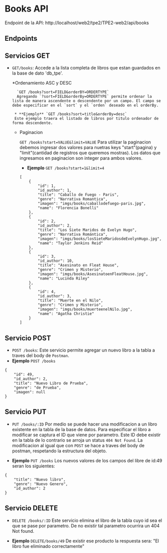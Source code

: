# Books API

Endpoint de la API: http://localhost/web2/tpe2/TPE2-web2/api/books

## Endpoints 

## Servicios GET

* `GET/books`: Accede a la lista completa de libros que estan guardados en la base de dato 'db_tpe'.

    *Ordenamiento ASC y DESC

        `GET /books?sort=FIELD&orderBY=ORDERTYPE`
        Agregando `?sort=FIELD&orderBy=ORDERTYPE` permite ordenar la lista de manera ascendente o descendente por un campo. El campo se debe especificar en el `sort` y el `orden` deseado en el orderBy.

       * **Ejemplo** `GET /books?sort=title&orderBy=desc`
       Este ejemplo traera el listado de libros por titulo ordenador de forma descendente.
    
    * Paginacion

        `GET /books?start=VALUE&limit=VALUE`
        Para utilizar la paginacion debemos ingresar dos valores para nuetras keys "start"(pagina) y "limit"(cantidad de registros que queremos mostras).
        Los datos que ingresamos en paginacion son integer para ambos valores.  

        * **Ejemplo** `GET /books?start=1&limit=4`
        ```
        [
            {
                "id": 1,
                "id_author": 1,
                "title": "Caballo de Fuego - Paris",
                "genre": "Narrativa Romantica",
                "imagen": "imgs/books/caballodefuego-paris.jpg",
                "name": "Florencia Bonelli"
            },
            {
                "id": 2,
                "id_author": 2,
                "title": "Los Siete Maridos de Evelyn Hugo",
                "genre": "Narrativa Romántica",
                "imagen": "imgs/books/losSieteMaridosdeEvelynHugo.jpg",
                "name": "Taylor Jenkins Reid"
            },
            {
                "id": 3,
                "id_author": 10,
                "title": "Asesinato en Fleat House",
                "genre": "Crimen y Misterio",
                "imagen": "imgs/books/AsesinatoenFleatHouse.jpg",
                "name": "Lucinda Riley"
            },
            {
                "id": 4,
                "id_author": 3,
                "title": "Muerte en el Nilo",
                "genre": "Crimen y Misterio",
                "imagen": "imgs/books/muerteenelNilo.jpg",
                "name": "Agatha Christie"
            }
        ]
        ```

## Servicio POST

* `POST /books`: Este servicio permite agregar un nuevo libro a la tabla a traves del body de `Postman`.
* **Ejemplo** `POST /books`
```
{
    "id": 49,
    "id_author": 2,
    "title": "Nuevo Libro de Prueba",
    "genre": "de Prueba",
    "imagen": null
}
```

## Servicio PUT

* `PUT /books/:ID`
Por medio se puede hacer una modificacion a un libro existente en la tabla de la base de datos. Para especificar el libro a modificar se captura el ID que viene por parametro. Este ID debe existir en la tabla de lo contrario se arroja un status `404 Not Found`. La modificacion al igual que con `POST` se hace a traves del body de postman, respetando la estructura del objeto.

* **Ejemplo** `PUT /books`
Los nuevos valores de los campos del libre de id:49 seran los siguientes:

```
{
    "title": "Nuevo libro",
    "genre": "Nuevo Genero",    
    "id_author": 2
}
```

## Servicio DELETE

* `DELETE /books/:ID` Este servicio elimina el libro de la tabla cuyo id sea el que se pase por parametro. De no existir tal parametro ocurrira un 404 Not found.

* **Ejemplo** `DELETE/books/49`
De existir ese producto la respuesta sera: "El libro fue eliminado correctamente"

